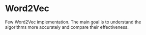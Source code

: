 # Word2Vec
Few Word2Vec implementation. The main goal is to understand the algorithms more accurately and compare their effectiveness.
